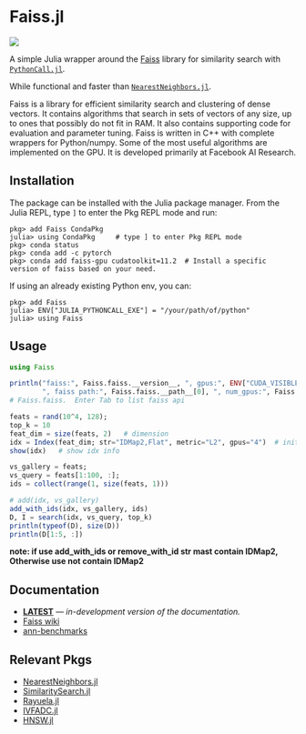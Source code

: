 # Faiss.jl
 [![][docs-dev-img]][docs-dev-url]
 
A simple Julia wrapper around the [Faiss](https://github.com/facebookresearch/Faiss) library for similarity search with [`PythonCall.jl`](https://github.com/cjdoris/PythonCall.jl).

While functional and faster than [`NearestNeighbors.jl`](https://github.com/KristofferC/NearestNeighbors.jl).

Faiss is a library for efficient similarity search and clustering of dense vectors. It contains algorithms that search in sets of vectors of any size, up to ones that possibly do not fit in RAM. It also contains supporting code for evaluation and parameter tuning. Faiss is written in C++ with complete wrappers for Python/numpy. Some of the most useful algorithms are implemented on the GPU. It is developed primarily at Facebook AI Research.


## Installation
The package can be installed with the Julia package manager.
From the Julia REPL, type `]` to enter the Pkg REPL mode and run:

```
pkg> add Faiss CondaPkg
julia> using CondaPkg     # type ] to enter Pkg REPL mode
pkg> conda status
pkg> conda add -c pytorch
pkg> conda add faiss-gpu cudatoolkit=11.2  # Install a specific version of faiss based on your need.
```

If using an already existing Python env, you can:
```
pkg> add Faiss
julia> ENV["JULIA_PYTHONCALL_EXE"] = "/your/path/of/python"
julia> using Faiss
```

## Usage
```julia
using Faiss

println("faiss:", Faiss.faiss.__version__, ", gpus:", ENV["CUDA_VISIBLE_DEVICES"], 
        ", faiss path:", Faiss.faiss.__path__[0], ", num_gpus:", Faiss.faiss.get_num_gpus())
# Faiss.faiss.  Enter Tab to list faiss api

feats = rand(10^4, 128);
top_k = 10
feat_dim = size(feats, 2)   # dimension
idx = Index(feat_dim; str="IDMap2,Flat", metric="L2", gpus="4")  # init Faiss Index
show(idx)   # show idx info

vs_gallery = feats;
vs_query = feats[1:100, :];
ids = collect(range(1, size(feats, 1)))

# add(idx, vs_gallery)
add_with_ids(idx, vs_gallery, ids)
D, I = search(idx, vs_query, top_k) 
println(typeof(D), size(D))
println(D[1:5, :])
```
**note: if use add_with_ids or remove_with_id str mast contain IDMap2, Otherwise use not contain IDMap2**

## Documentation
- [**LATEST**][docs-dev-url] &mdash; *in-development version of the documentation.* 
- [Faiss wiki](https://github.com/facebookresearch/faiss/wiki)
- [ann-benchmarks](http://ann-benchmarks.com/)

[docs-dev-img]: https://img.shields.io/badge/docs-dev-blue.svg
[docs-dev-url]: https://zsz00.github.io/Faiss.jl/dev

## Relevant Pkgs
- [NearestNeighbors.jl](https://github.com/KristofferC/NearestNeighbors.jl)
- [SimilaritySearch.jl](https://github.com/sadit/SimilaritySearch.jl)
- [Rayuela.jl](https://github.com/una-dinosauria/Rayuela.jl)
- [IVFADC.jl](https://github.com/JuliaNeighbors/IVFADC.jl)
- [HNSW.jl](https://github.com/JuliaNeighbors/HNSW.jl)
